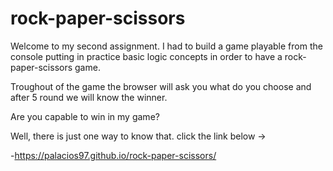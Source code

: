 # rock-paper-scissors

Welcome to my second assignment.
I had to build a game playable from the console putting in practice basic logic concepts in order to have a rock-paper-scissors game.

Troughout of the game the browser will ask you what do you choose and after 5 round we will know the winner.

Are you capable to win in my game?

Well, there is just one way to know that. click the link below ->

-https://palacios97.github.io/rock-paper-scissors/
